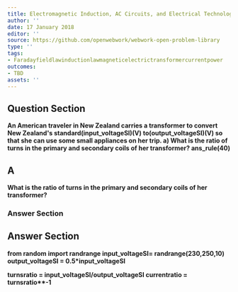```yaml
---
title: Electromagnetic Induction, AC Circuits, and Electrical Technologies - Transformers
author: ''
date: 17 January 2018
editor: ''
source: https://github.com/openwebwork/webwork-open-problem-library
type: ''
tags:
- Faradayfieldlawinductionlawmagneticelectrictransformercurrentpower
outcomes:
- TBD
assets: ''
---
```


## Question Section 

<b>
An American traveler in New Zealand carries a transformer to convert New Zealand's standard(input_voltageSI)(V) to(output_voltageSI)(V) so that she can use some small appliances on her trip.
a) What is the ratio of turns in the primary and secondary coils of her transformer?
ans_rule(40)

## A
What is the ratio of turns in the primary and secondary coils of her transformer?
### Answer Section


## Answer Section

from random import randrange
input_voltageSI= randrange(230,250,10)
output_voltageSI = 0.5*input_voltageSI

turnsratio = input_voltageSI/output_voltageSI
currentratio = turnsratio**-1